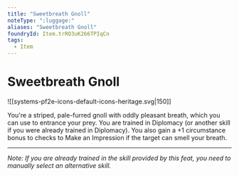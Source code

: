 ```yaml
---
title: "Sweetbreath Gnoll"
noteType: ":luggage:"
aliases: "Sweetbreath Gnoll"
foundryId: Item.trRO3uK266TPIqCn
tags:
  - Item
---
```


# Sweetbreath Gnoll
![[systems-pf2e-icons-default-icons-heritage.svg|150]]

You're a striped, pale-furred gnoll with oddly pleasant breath, which you can use to entrance your prey. You are trained in Diplomacy (or another skill if you were already trained in Diplomacy). You also gain a +1 circumstance bonus to checks to Make an Impression if the target can smell your breath.

* * *

_Note: If you are already trained in the skill provided by this feat, you need to manually select an alternative skill._

